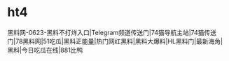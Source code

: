 # ht4
黑料网-0623-黑料不打烊入口|Telegram频道传送门|74猫导航主站|74猫传送门|78黑料网|51吃瓜|黑料正能量|热门网红黑料|黑料大爆料|HL黑料门|最新海角|黑料|今日吃瓜在线|881比鸭
